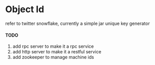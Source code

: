 Object Id
=====

refer to twitter snowflake, currently a simple jar unique key generator

#### TODO

1. add rpc server to make it a rpc service
2. add http server to make it a restful service
2. add zookeeper to manage machine ids
